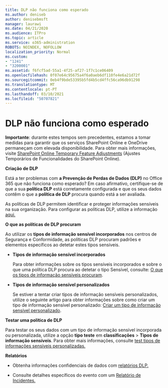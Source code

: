 ```yaml
---
title: DLP não funciona como esperado
ms.author: deniseb
author: denisebmsft
manager: laurawi
ms.date: 04/21/2020
ms.audience: ITPro
ms.topic: article
ms.service: o365-administration
ROBOTS: NOINDEX, NOFOLLOW
localization_priority: Normal
ms.custom:
- "1241"
- "3200001"
ms.assetid: f6fcf5ad-55a1-4f25-af27-1f7c1ce06409
ms.openlocfilehash: 0f07e64c95675a4f6a0aeb6df110fe4e6a21d72f
ms.sourcegitcommit: 0eb4f9bde53395b5fd4b5cd4ffc56ca96db91298
ms.translationtype: MT
ms.contentlocale: pt-PT
ms.lasthandoff: 03/10/2021
ms.locfileid: "50707821"
---
```

# <a name="dlp-not-working-as-expected"></a>DLP não funciona como esperado

**Importante**: durante estes tempos sem precedentes, estamos a tomar medidas para garantir que os serviços SharePoint Online e OneDrive permaneçam com elevada disponibilidade. Para obter mais informações, visite [SharePoint Online Temporary Feature Adjustments](https://aka.ms/ODSPAdjustments) (Ajustes Temporários de Funcionalidades do SharePoint Online).

 **Criação de DLP**

Está a ter problemas com **a Prevenção de Perdas de Dados (DLP)** no Office 365 que não funciona como esperado? Em caso afirmativo, certifique-se de que a sua **política DLP** está corretamente configurada e que os seus dados contêm o que a **política de DLP** procura quando está a ser avaliada.
  
As políticas de DLP permitem identificar e proteger informações sensíveis na sua organização. Para configurar as políticas DLP, utilize a informação [aqui.](https://docs.microsoft.com/microsoft-365/compliance/create-a-dlp-policy-from-a-template)
  
 **O que as políticas de DLP procuram**
  
Ao utilizar os **tipos de informação sensível incorporados** nos centros de Segurança e Conformidade, as políticas DLP procuram padrões e elementos específicos ao detetar estes tipos sensíveis.
  
- **Tipos de informação sensível incorporados**

    Para obter informações sobre os tipos sensíveis incorporados e sobre o que uma política DLP procura ao detetar o tipo Sensível, consulte: [O que os tipos de informação sensíveis procuram](https://docs.microsoft.com/microsoft-365/compliance/sensitive-information-type-entity-definitions).

- **Tipos de informação sensível personalizados**

    Se estiver a tentar criar tipos de informação sensíveis personalizados, utilize o seguinte artigo para obter informações sobre como criar um tipo de informação sensível personalizado: [Criar um tipo de informação sensível personalizado](https://docs.microsoft.com/microsoft-365/compliance/create-a-custom-sensitive-information-type).

**Testar uma política de DLP**

Para testar os seus dados com um tipo de informação sensível incorporada ou personalizada, utilize a opção **tipo teste** em **classificações**  >  **Tipos de informação sensíveis**. Para obter mais informações, consulte [test tipos de informações sensíveis personalizadas.](https://docs.microsoft.com/microsoft-365/compliance/create-a-custom-sensitive-information-type#create-custom-sensitive-information-types-in-the-security--compliance-center)

 **Relatórios**
  
- Obtenha informações confidenciais de dados com [relatórios DLP.](https://docs.microsoft.com/microsoft-365/compliance/data-loss-prevention-policies#dlp-reports)

- Consulte detalhes específicos do evento com um [Relatório de Incidentes.](https://docs.microsoft.com/microsoft-365/compliance/data-loss-prevention-policies#incident-reports)

